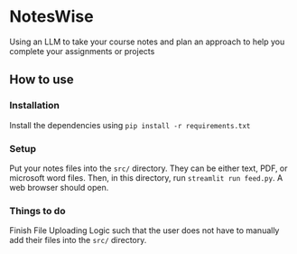 # NotesWise
Using an LLM to take your course notes and plan an approach to help you complete your assignments or projects

## How to use

### Installation
Install the dependencies using `pip install -r requirements.txt` 

### Setup
Put your notes files into the `src/` directory. They can be either text, PDF, or microsoft word files. Then, in this directory, run `streamlit run feed.py`. A web browser should open.


### Things to do
Finish File Uploading Logic such that the user does not have to manually add their files into the `src/` directory. 
